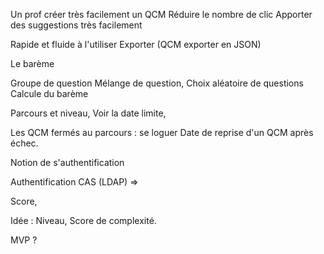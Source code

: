 
Un prof créer très facilement un QCM
Réduire le nombre de clic 
Apporter des suggestions très facilement

Rapide et fluide à l'utiliser
Exporter (QCM exporter en JSON)

Le barème

Groupe de question
Mélange de question, 
Choix aléatoire de questions
Calcule du barème

Parcours et niveau, 
Voir la date limite, 

Les QCM fermés au parcours : se loguer 
Date de reprise d'un QCM après échec.

Notion de s'authentification

Authentification CAS (LDAP) => 


Score, 

Idée : Niveau, Score de complexité.


MVP ?



